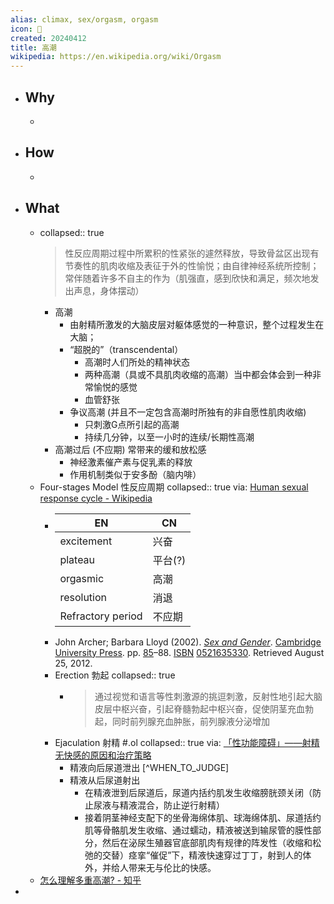 ```yaml
---
alias: climax, sex/orgasm, orgasm
icon: 🔞
created: 20240412
title: 高潮
wikipedia: https://en.wikipedia.org/wiki/Orgasm
---
```


- ## Why
  -
- ## How
  -
- ## What
  - collapsed:: true
    > 性反应周期过程中所累积的性紧张的遽然释放，导致骨盆区出现有节奏性的肌肉收缩及表征于外的性愉悦；由自律神经系统所控制；常伴随着许多不自主的作为（肌强直，感到欣快和满足，频次地发出声息，身体摆动）
    - 高潮
      - 由射精所激发的大脑皮层对躯体感觉的一种意识，整个过程发生在大脑；
      - “超脱的”（transcendental）
        - 高潮时人们所处的精神状态
        - 两种高潮（具或不具肌肉收缩的高潮）当中都会体会到一种非常愉悦的感觉
        - 血管舒张
      - 争议高潮 (并且不一定包含高潮时所独有的非自愿性肌肉收缩)
        - 只刺激G点所引起的高潮
        - 持续几分钟，以至一小时的连续/长期性高潮
    - 高潮过后 (不应期) 常带来的缓和放松感
      - 神经激素催产素与促乳素的释放
      - 作用机制类似于安多酚（脑内啡）
  - Four-stages Model 性反应周期
    collapsed:: true
    via: [Human sexual response cycle - Wikipedia](https://en.wikipedia.org/wiki/Human_sexual_response_cycle#Excitement_phase)
    - | EN | CN |
      |------|------|
      | excitement | 兴奋|
      | plateau | 平台(?)|
      | orgasmic| 高潮 |
      | resolution| 消退 |
      | Refractory period | 不应期 |
    - John Archer; Barbara Lloyd (2002). [*Sex and Gender*](https://archive.org/details/sexgender0000arch_l8q2). [Cambridge University Press](https://en.wikipedia.org/wiki/Cambridge_University_Press). pp. [85](https://archive.org/details/sexgender0000arch_l8q2/page/85)–88. [ISBN](https://en.wikipedia.org/wiki/ISBN_(identifier)) [0521635330](https://en.wikipedia.org/wiki/Special:BookSources/0521635330). Retrieved August 25, 2012.
    - Erection 勃起
      collapsed:: true
      - > 通过视觉和语言等性刺激源的挑逗刺激，反射性地引起大脑皮层中枢兴奋，引起脊髓勃起中枢兴奋，促使阴茎充血勃起，同时前列腺充血肿胀，前列腺液分泌增加
    - Ejaculation 射精 \#.ol
      collapsed:: true
      via: [「性功能障碍」——射精无快感的原因和治疗策略](https://www.haodf.com/neirong/wenzhang/8077919832.html)
      - 精液向后尿道泄出 [^WHEN_TO_JUDGE]
      - 精液从后尿道射出
        - 在精液泄到后尿道后，尿道内括约肌发生收缩膀胱颈关闭（防止尿液与精液混合，防止逆行射精）
        - 接着阴茎神经支配下的坐骨海绵体肌、球海绵体肌、尿道括约肌等骨骼肌发生收缩、通过蠕动，精液被送到输尿管的膜性部分，然后在泌尿生殖器官底部肌肉有规律的阵发性（收缩和松弛的交替）痉挛“催促”下，精液快速穿过丁丁，射到人的体外，并给人带来无与伦比的快感。
  - [怎么理解多重高潮? - 知乎](https://www.zhihu.com/question/29141575)
-